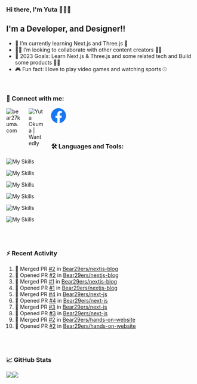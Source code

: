 ### Hi there, I'm Yuta 🤟🏻🐻

## I'm a Developer, and Designer!!

- 🌱 I’m currently learning Next.js and Three.js 🤣
- 👬🏻 I’m looking to collaborate with other content creators 👋🏻
- 🥅 2023 Goals: Learn Next.js & Three.js and some related tech and Build some products 💪🏻
- 🎮 Fun fact: I love to play video games and watching sports ⚾️

<br />

### :wave: Connect with me:

[<img align="left" alt="bear27kuma.com" width="40px" src="https://user-images.githubusercontent.com/39920490/156489586-f125813b-e344-46d6-9306-f5786684b976.jpg" style="margin-right: 20px;" />](https://bear29ers.github.io/)
[<img align="left" alt="Yuta Okuma | Wantedly" width="40px" src="https://user-images.githubusercontent.com/39920490/156489528-fdc520d6-10f1-43b6-8bf8-fadf8dcf1a90.jpg" style="margin-right: 20px;" />](https://www.wantedly.com/id/yuta_okuma_b)
[<img align="left" alt="Yuta Okuma | Facebook" width="40px" src="https://github.com/github/explore/blob/main/topics/facebook/facebook.png?raw=true" style="margin-right: 20px;" />](https://www.facebook.com/kumakuma1129/)

[//]: # '[<img align="left" alt="Yuta Okuma | Instagram" width="40px" src="https://github.com/github/explore/blob/main/topics/instagram/instagram.png?raw=true" />](https://www.instagram.com/bear_27earl/)'

<br />
<br />
<br />
<br />

### :hammer_and_wrench: Languages and Tools:

![My Skills](https://skillicons.dev/icons?i=html,css,sass,tailwind,bootstrap,js)

![My Skills](https://skillicons.dev/icons?i=ts,jquery,react,nextjs,vercel,vue)

![My Skills](https://skillicons.dev/icons?i=nodejs,express,jest,php,laravel,mysql)

![My Skills](https://skillicons.dev/icons?i=docker,git,github,githubactions,aws,linux)

![My Skills](https://skillicons.dev/icons?i=vim,neovim,lua,md,idea,vscode)

![My Skills](https://skillicons.dev/icons?i=atom,webpack,xd,ps,ai,ae)

<br />
<br />

### :zap: Recent Activity

<!--START_SECTION:activity-->

1. 🎉 Merged PR [#2](https://github.com/Bear29ers/nextjs-blog/pull/2) in [Bear29ers/nextjs-blog](https://github.com/Bear29ers/nextjs-blog)
2. 💪 Opened PR [#2](https://github.com/Bear29ers/nextjs-blog/pull/2) in [Bear29ers/nextjs-blog](https://github.com/Bear29ers/nextjs-blog)
3. 🎉 Merged PR [#1](https://github.com/Bear29ers/nextjs-blog/pull/1) in [Bear29ers/nextjs-blog](https://github.com/Bear29ers/nextjs-blog)
4. 💪 Opened PR [#1](https://github.com/Bear29ers/nextjs-blog/pull/1) in [Bear29ers/nextjs-blog](https://github.com/Bear29ers/nextjs-blog)
5. 🎉 Merged PR [#4](https://github.com/Bear29ers/next-js/pull/4) in [Bear29ers/next-js](https://github.com/Bear29ers/next-js)
6. 💪 Opened PR [#4](https://github.com/Bear29ers/next-js/pull/4) in [Bear29ers/next-js](https://github.com/Bear29ers/next-js)
7. 🎉 Merged PR [#3](https://github.com/Bear29ers/next-js/pull/3) in [Bear29ers/next-js](https://github.com/Bear29ers/next-js)
8. 💪 Opened PR [#3](https://github.com/Bear29ers/next-js/pull/3) in [Bear29ers/next-js](https://github.com/Bear29ers/next-js)
9. 🎉 Merged PR [#2](https://github.com/Bear29ers/hands-on-website/pull/2) in [Bear29ers/hands-on-website](https://github.com/Bear29ers/hands-on-website)
10. 💪 Opened PR [#2](https://github.com/Bear29ers/hands-on-website/pull/2) in [Bear29ers/hands-on-website](https://github.com/Bear29ers/hands-on-website)
<!--END_SECTION:activity-->

<br />
<br />

### :chart_with_upwards_trend: GitHub Stats

<div style="display: flex;">
    <a href="https://github.com/Bear29ers">
        <img height="200px;" src="https://github-readme-stats.vercel.app/api?username=Bear29ers&show_icons=true&theme=bear">
    </a>
    <a href="https://github.com/Bear29ers">
        <img height="200px" src="https://github-readme-stats.vercel.app/api/top-langs/?username=Bear29ers&langs_count=6&layout=compact&theme=bear">
    </a>
</div>
